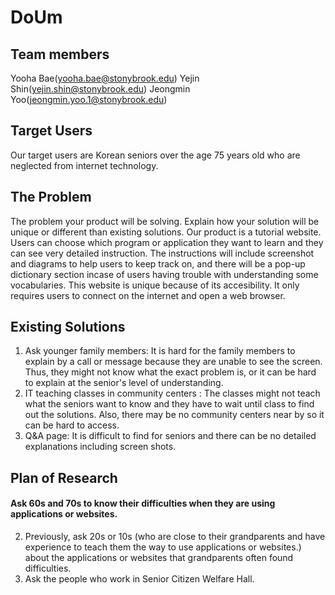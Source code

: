 # DoUm

## Team members
  Yooha Bae(yooha.bae@stonybrook.edu)
  Yejin Shin(yejin.shin@stonybrook.edu)
  Jeongmin Yoo(jeongmin.yoo.1@stonybrook.edu)
  
## Target Users
  Our target users are Korean seniors over the age 75 years old who are neglected from internet technology.

## The Problem

The problem your product will be solving. Explain how your solution will be unique or
different than existing solutions.
Our product is a tutorial website. Users can choose which program or application they want to learn and they can see very detailed instruction. The instructions will include screenshot and diagrams to help users to keep track on, and there will be a pop-up dictionary section incase of users having trouble with understanding some vocabularies. This website is unique because of its accesibility. It only requires users to connect on the internet and open a web browser. 

## Existing Solutions

1) Ask younger family members: It is hard for the family members to explain by a call or message because they are unable to see the screen. Thus, they might not know what the exact problem is, or it can be hard to explain at the senior's level of understanding.
2) IT teaching classes in community centers : The classes might not teach what the seniors want to know and they have to wait until class to find out the solutions. Also, there may be no community centers near by so it can be hard to access.
3) Q&A page: It is difficult to find for seniors and there can be no detailed explanations including screen shots.

## Plan of Research
#### Ask 60s and 70s to know their difficulties when they are using applications or websites.
2) Previously, ask 20s or 10s (who are close to their grandparents and have experience to teach them the way to use applications or websites.) about the applications or websites that grandparents often found difficulties.
3) Ask the people who work in Senior Citizen Welfare Hall.

